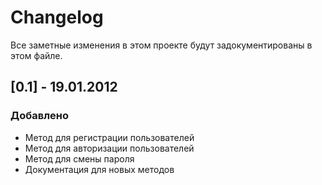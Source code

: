 # Changelog

Все заметные изменения в этом проекте будут задокументированы в этом файле.

## [0.1] - 19.01.2012

### Добавлено

- Метод для регистрации пользователей
- Метод для авторизации пользователей
- Метод для смены пароля
- Документация для новых методов